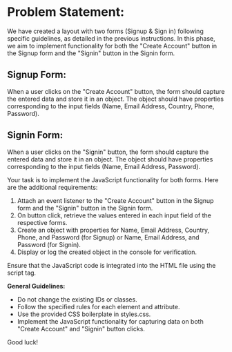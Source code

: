 # Problem Statement:

We have created a layout with two forms (Signup & Sign in) following specific guidelines, as detailed in the previous instructions. In this phase, we aim to implement functionality for both the "Create Account" button in the Signup form and the "Signin" button in the Signin form.

## Signup Form:
When a user clicks on the "Create Account" button, the form should capture the entered data and store it in an object. The object should have properties corresponding to the input fields (Name, Email Address, Country, Phone, Password).

## Signin Form:
When a user clicks on the "Signin" button, the form should capture the entered data and store it in an object. The object should have properties corresponding to the input fields (Name, Email Address, Password).

Your task is to implement the JavaScript functionality for both forms. Here are the additional requirements:

1. Attach an event listener to the "Create Account" button in the Signup form and the "Signin" button in the Signin form.
2. On button click, retrieve the values entered in each input field of the respective forms.
3. Create an object with properties for Name, Email Address, Country, Phone, and Password (for Signup) or Name, Email Address, and Password (for Signin).
4. Display or log the created object in the console for verification.

Ensure that the JavaScript code is integrated into the HTML file using the script tag.

**General Guidelines:**
- Do not change the existing IDs or classes.
- Follow the specified rules for each element and attribute.
- Use the provided CSS boilerplate in styles.css.
- Implement the JavaScript functionality for capturing data on both "Create Account" and "Signin" button clicks.

Good luck!
